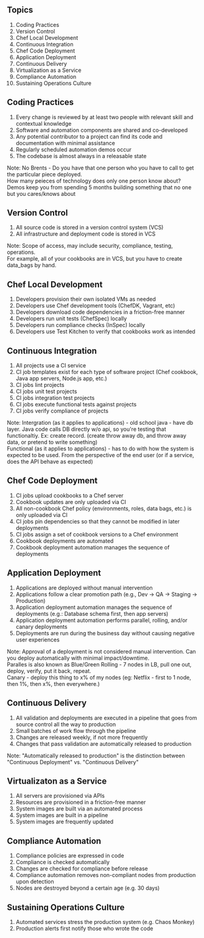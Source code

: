 <!--
#
# Copyright:: Copyright (c) 2012-2016 Chef Software, Inc.
#
# Licensed under the Apache License, Version 2.0 (the "License");
# you may not use this file except in compliance with the License.
# You may obtain a copy of the License at
#
#     http://www.apache.org/licenses/LICENSE-2.0
#
# Unless required by applicable law or agreed to in writing, software
# distributed under the License is distributed on an "AS IS" BASIS,
# WITHOUT WARRANTIES OR CONDITIONS OF ANY KIND, either express or implied.
# See the License for the specific language governing permissions and
# limitations under the License.
#
-->
## Topics

1. Coding Practices
1. Version Control
1. Chef Local Development
1. Continuous Integration
1. Chef Code Deployment
1. Application Deployment
1. Continuous Delivery
1. Virtualization as a Service
1. Compliance Automation
1. Sustaining Operations Culture


## Coding Practices

1. Every change is reviewed by at least two people with relevant skill and contextual knowledge
1. Software and automation components are shared and co-developed
1. Any potential contributor to a project can find its code and documentation with minimal assistance
1. Regularly scheduled automation demos occur
1. The codebase is almost always in a releasable state

Note:
No Brents - Do you have that one person who you have to call to get the particular piece deployed.  
How many peieces of technology does only one person know about?  
Demos keep you from spending 5 months building something that no one but you cares/knows about


## Version Control

1. All source code is stored in a version control system (VCS)
2. All infrastructure and deployment code is stored in VCS

Note:
Scope of access, may include security, compliance, testing, operations.  
For example, all of your cookbooks are in VCS, but you have to create data_bags by hand.  


## Chef Local Development

1. Developers provision their own isolated VMs as needed
1. Developers use Chef development tools (ChefDK, Vagrant, etc)
1. Developers download code dependencies in a friction-free manner
1. Developers run unit tests (ChefSpec) locally
1. Developers run compliance checks (InSpec) locally
1. Developers use Test Kitchen to verify that cookbooks work as intended


## Continuous Integration

1. All projects use a CI service
1. CI job templates exist for each type of software project (Chef cookbook, Java app servers, Node.js app, etc.)
1. CI jobs lint projects
1. CI jobs unit test projects
1. CI jobs integration test projects
1. CI jobs execute functional tests against projects
1. CI jobs verify compliance of projects

Note:
Intergration (as it applies to applications) - old school java - have db layer. Java code calls DB directly w/o api, so you're testing that functionaltiy. Ex: create record. (create throw away db, and throw away data, or pretend to write something)  
Functional (as it applies to applications) - has to do with how the system is expected to be used. From the perspective of the end user (or if a service, does the API behave as expected)  


## Chef Code Deployment

1. CI jobs upload cookbooks to a Chef server
1. Cookbook updates are only uploaded via CI
1. All non-cookbook Chef policy (environments, roles, data bags, etc.) is only uploaded via CI
1. CI jobs pin dependencies so that they cannot be modified in later deployments
1. CI jobs assign a set of cookbook versions to a Chef environment
1. Cookbook deployments are automated
1. Cookbook deployment automation manages the sequence of deployments


## Application Deployment

1. Applications are deployed without manual intervention
1. Applications follow a clear promotion path (e.g., Dev -> QA -> Staging -> Production)
1. Application deployment automation manages the sequence of deployments (e.g.: Database schema first, then app servers)
1. Application deployment automation performs parallel, rolling, and/or canary deployments
1. Deployments are run during the business day without causing negative user experiences

Note:
Approval of a deployment is not considered manual intervention.
Can you deploy automatically with minimal impact/downtime.  
Paralles is also known as Blue/Green
Rolling - 7 nodes in LB, pull one out, deploy, verify, put it back, repeat.  
Canary - deploy this thing to x% of my nodes (eg: Netflix - first to 1 node, then 1%, then x%, then everywhere.)


## Continuous Delivery

1. All validation and deployments are executed in a pipeline that goes from source control all the way to production
2. Small batches of work flow through the pipeline
3. Changes are released weekly, if not more frequently
4. Changes that pass validation are automatically released to production

Note:
"Automatically released to production" is the distinction between "Continuous Deployment" vs. "Continuous Delivery"


## Virtualizaton as a Service

1. All servers are provisioned via APIs
1. Resources are provisioned in a friction-free manner
1. System images are built via an automated process
1. System images are built in a pipeline
1. System images are frequently updated


## Compliance Automation

1. Compliance policies are expressed in code
1. Compliance is checked automatically
1. Changes are checked for compliance before release
1. Compliance automation removes non-compliant nodes from production upon detection
1. Nodes are destroyed beyond a certain age (e.g. 30 days)


## Sustaining Operations Culture

1. Automated services stress the production system (e.g. Chaos Monkey)
1. Production alerts first notify those who wrote the code
